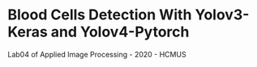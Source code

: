 # Blood Cells Detection With Yolov3-Keras and Yolov4-Pytorch
Lab04 of Applied Image Processing - 2020 - HCMUS
